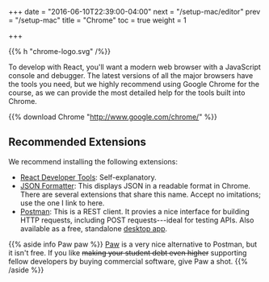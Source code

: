 +++
date = "2016-06-10T22:39:00-04:00"
next = "/setup-mac/editor"
prev = "/setup-mac"
title = "Chrome"
toc = true
weight = 1

+++

{{% h "chrome-logo.svg" /%}}

To develop with React, you'll want a modern web browser with a JavaScript console and debugger. The latest versions of all the major browsers have the tools you need, but we highly recommend using Google Chrome for the course, as we can provide the most detailed help for the tools built into Chrome.

{{% download Chrome "http://www.google.com/chrome/" %}}

## Recommended Extensions

We recommend installing the following extensions:

* [React Developer Tools](https://chrome.google.com/webstore/detail/react-developer-tools/fmkadmapgofadopljbjfkapdkoienihi): Self-explanatory.
* [JSON Formatter](https://chrome.google.com/webstore/detail/json-formatter/bcjindcccaagfpapjjmafapmmgkkhgoa): This displays JSON in a readable format in Chrome. There are several extensions that share this name. Accept no imitations; use the one I link to here.
* [Postman](https://chrome.google.com/webstore/detail/postman/fhbjgbiflinjbdggehcddcbncdddomop): This is a REST client. It provies a nice interface for building HTTP requests, including POST requests---ideal for testing APIs. Also available as a free, standalone [desktop app](https://www.getpostman.com/).

{{% aside info Paw paw %}}
[Paw](https://paw.cloud/) is a very nice alternative to Postman, but it isn't free. If you like <del>making your student debt even higher</del> supporting fellow developers by buying commercial software, give Paw a shot.
{{% /aside %}}
